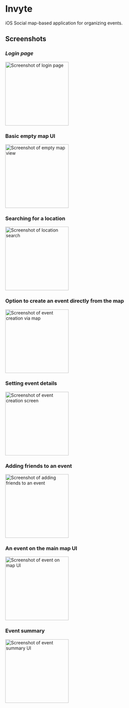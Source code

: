 # Invyte

iOS Social map-based application for organizing events.

## Screenshots

### _Login page_
<img src="https://raw.githubusercontent.com/PatelRahil/HangTime/master/pics/LoginPage.png" alt="Screenshot of login page" width="200"/>

### Basic empty map UI
<img src="https://raw.githubusercontent.com/PatelRahil/HangTime/master/pics/BasicMapView.png" alt="Screenshot of empty map view" width="200"/>

### Searching for a location
<img src="https://raw.githubusercontent.com/PatelRahil/HangTime/master/pics/LocationSearch.png" alt="Screenshot of location search" width="200"/>

### Option to create an event directly from the map
<img src="https://raw.githubusercontent.com/PatelRahil/HangTime/master/pics/CreateEventViaMap.png" alt="Screenshot of event creation via map" width="200"/>

### Setting event details
<img src="https://raw.githubusercontent.com/PatelRahil/HangTime/master/pics/CreateEventView.png" alt="Screenshot of event creation screen" width="200"/>

### Adding friends to an event
<img src="https://raw.githubusercontent.com/PatelRahil/HangTime/master/pics/AddFriendsToEventView.png" alt="Screenshot of adding friends to an event" width="200"/>

### An event on the main map UI
<img src="https://raw.githubusercontent.com/PatelRahil/HangTime/master/pics/EventDescriptionViaMap.png" alt="Screenshot of event on map UI" width="200"/>

### Event summary
<img src="https://raw.githubusercontent.com/PatelRahil/HangTime/master/pics/CreateEventView.png" alt="Screenshot of event summary UI" width="200"/>